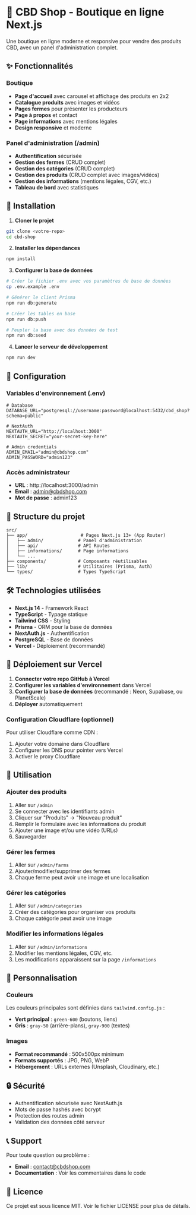 # 🌿 CBD Shop - Boutique en ligne Next.js

Une boutique en ligne moderne et responsive pour vendre des produits CBD, avec un panel d'administration complet.

## ✨ Fonctionnalités

### Boutique
- **Page d'accueil** avec carousel et affichage des produits en 2x2
- **Catalogue produits** avec images et vidéos
- **Pages fermes** pour présenter les producteurs
- **Page à propos** et contact
- **Page informations** avec mentions légales
- **Design responsive** et moderne

### Panel d'administration (/admin)
- **Authentification** sécurisée
- **Gestion des fermes** (CRUD complet)
- **Gestion des catégories** (CRUD complet)
- **Gestion des produits** (CRUD complet avec images/vidéos)
- **Gestion des informations** (mentions légales, CGV, etc.)
- **Tableau de bord** avec statistiques

## 🚀 Installation

1. **Cloner le projet**
```bash
git clone <votre-repo>
cd cbd-shop
```

2. **Installer les dépendances**
```bash
npm install
```

3. **Configurer la base de données**
```bash
# Créer le fichier .env avec vos paramètres de base de données
cp .env.example .env

# Générer le client Prisma
npm run db:generate

# Créer les tables en base
npm run db:push

# Peupler la base avec des données de test
npm run db:seed
```

4. **Lancer le serveur de développement**
```bash
npm run dev
```

## 🔧 Configuration

### Variables d'environnement (.env)
```env
# Database
DATABASE_URL="postgresql://username:password@localhost:5432/cbd_shop?schema=public"

# NextAuth
NEXTAUTH_URL="http://localhost:3000"
NEXTAUTH_SECRET="your-secret-key-here"

# Admin credentials
ADMIN_EMAIL="admin@cbdshop.com"
ADMIN_PASSWORD="admin123"
```

### Accès administrateur
- **URL** : http://localhost:3000/admin
- **Email** : admin@cbdshop.com
- **Mot de passe** : admin123

## 📁 Structure du projet

```
src/
├── app/                    # Pages Next.js 13+ (App Router)
│   ├── admin/             # Panel d'administration
│   ├── api/               # API Routes
│   ├── informations/      # Page informations
│   └── ...
├── components/            # Composants réutilisables
├── lib/                   # Utilitaires (Prisma, Auth)
└── types/                 # Types TypeScript
```

## 🛠 Technologies utilisées

- **Next.js 14** - Framework React
- **TypeScript** - Typage statique
- **Tailwind CSS** - Styling
- **Prisma** - ORM pour la base de données
- **NextAuth.js** - Authentification
- **PostgreSQL** - Base de données
- **Vercel** - Déploiement (recommandé)

## 🚀 Déploiement sur Vercel

1. **Connecter votre repo GitHub à Vercel**
2. **Configurer les variables d'environnement** dans Vercel
3. **Configurer la base de données** (recommandé : Neon, Supabase, ou PlanetScale)
4. **Déployer** automatiquement

### Configuration Cloudflare (optionnel)
Pour utiliser Cloudflare comme CDN :
1. Ajouter votre domaine dans Cloudflare
2. Configurer les DNS pour pointer vers Vercel
3. Activer le proxy Cloudflare

## 📝 Utilisation

### Ajouter des produits
1. Aller sur `/admin`
2. Se connecter avec les identifiants admin
3. Cliquer sur "Produits" → "Nouveau produit"
4. Remplir le formulaire avec les informations du produit
5. Ajouter une image et/ou une vidéo (URLs)
6. Sauvegarder

### Gérer les fermes
1. Aller sur `/admin/farms`
2. Ajouter/modifier/supprimer des fermes
3. Chaque ferme peut avoir une image et une localisation

### Gérer les catégories
1. Aller sur `/admin/categories`
2. Créer des catégories pour organiser vos produits
3. Chaque catégorie peut avoir une image

### Modifier les informations légales
1. Aller sur `/admin/informations`
2. Modifier les mentions légales, CGV, etc.
3. Les modifications apparaissent sur la page `/informations`

## 🎨 Personnalisation

### Couleurs
Les couleurs principales sont définies dans `tailwind.config.js` :
- **Vert principal** : `green-600` (boutons, liens)
- **Gris** : `gray-50` (arrière-plans), `gray-900` (textes)

### Images
- **Format recommandé** : 500x500px minimum
- **Formats supportés** : JPG, PNG, WebP
- **Hébergement** : URLs externes (Unsplash, Cloudinary, etc.)

## 🔒 Sécurité

- Authentification sécurisée avec NextAuth.js
- Mots de passe hashés avec bcrypt
- Protection des routes admin
- Validation des données côté serveur

## 📞 Support

Pour toute question ou problème :
- **Email** : contact@cbdshop.com
- **Documentation** : Voir les commentaires dans le code

## 📄 Licence

Ce projet est sous licence MIT. Voir le fichier LICENSE pour plus de détails.